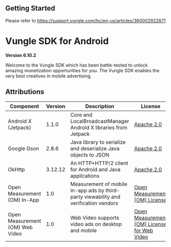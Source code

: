 ## Getting Started
Please refer to https://support.vungle.com/hc/en-us/articles/360002922871

Vungle SDK for Android
=======================

**Version 6.10.2**

Welcome to the Vungle SDK which has been battle-tested to unlock amazing monetization opportunities for you. The Vungle SDK enables the very best creatives in mobile advertising.
 
## Attributions
| Component                       | Version | Description                                                                               | License                                                                                            |
|---------------------------------|---------|-------------------------------------------------------------------------------------------|----------------------------------------------------------------------------------------------------|
| Android X (Jetpack)             | 1.1.0   | Core and LocalBroadcastManager Android X libraries from Jetpack                           | [Apache 2.0](https://www.apache.org/licenses/LICENSE-2.0)                                          |
| Google Gson                     | 2.8.6   | Java library to serialize and deserialize Java objects to JSON                            | [Apache 2.0](https://www.apache.org/licenses/LICENSE-2.0)                                          |
| OkHttp                          | 3.12.12 | An HTTP+HTTP/2 client for Android and Java applications                                   | [Apache 2.0](https://www.apache.org/licenses/LICENSE-2.0)                                          |
| Open Measurement (OM) In-App    | 1.0     | Measurement of mobile in-app ads by third-party viewability and verification vendors      | [Open Measurement (OM) License](https://s3-us-west-2.amazonaws.com/omsdk-files/docs/OMLICENSE.pdf) |
| Open Measurement (OM) Web Video | 1.0     | Web Video supports video ads on desktop and mobile                                        | [Open Measurement (OM) License for Web Video](https://tools.iabtechlab.com/assets/WebLicense.pdf)  |
